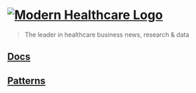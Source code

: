 # [![Modern Healthcare Logo](http://www.modernhealthcare.com/images/mh-logo.gif 'Modern Healthcare Logo')](http://modernhealthcare.github.io)

> The leader in healthcare business news, research & data

## [Docs](http://modernhealthcare.github.io/docs/dist)

## [Patterns](http://modernhealthcare.github.io/patterns/dist)
